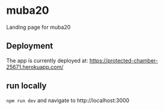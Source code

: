 # muba20
Landing page for muba20

## Deployment
The app is currently deployed at: https://protected-chamber-25671.herokuapp.com/

## run locally
`npm run dev` and navigate to http://localhost:3000
